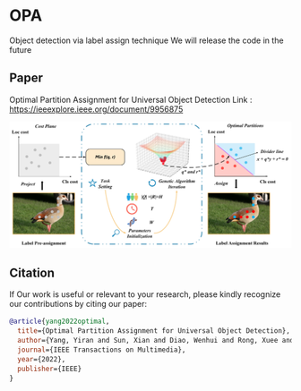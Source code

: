 # OPA
Object detection via label assign technique
We will release the code in the future

## Paper
Optimal Partition Assignment for Universal Object Detection
Link : https://ieeexplore.ieee.org/document/9956875

![图片](opa-tmm.jpg)

## Citation
If Our work is useful or relevant to your research, please kindly recognize our contributions by citing our paper:
```bibtex
@article{yang2022optimal,
  title={Optimal Partition Assignment for Universal Object Detection},
  author={Yang, Yiran and Sun, Xian and Diao, Wenhui and Rong, Xuee and Yan, Shiyao and Yin, Dongshuo and Li, Xinming},
  journal={IEEE Transactions on Multimedia},
  year={2022},
  publisher={IEEE}
}
```
